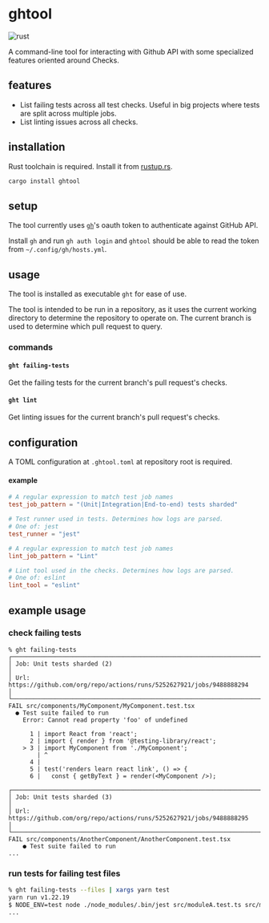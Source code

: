 # ghtool

![rust](https://github.com/raine/ghtool/actions/workflows/rust.yml/badge.svg)

A command-line tool for interacting with Github API with some specialized
features oriented around Checks.

## features

- List failing tests across all test checks. Useful in big projects where tests
  are split across multiple jobs.
- List linting issues across all checks.

## installation

Rust toolchain is required. Install it from [rustup.rs](https://rustup.rs/).

```sh
cargo install ghtool
```

## setup

The tool currently uses [`gh`](https://github.com/cli/cli)'s oauth token to
authenticate against GitHub API.

Install `gh` and run `gh auth login` and `ghtool` should be able to read the
token from `~/.config/gh/hosts.yml`.

## usage

The tool is installed as executable `ght` for ease of use.

The tool is intended to be run in a repository, as it uses the current working
directory to determine the repository to operate on. The current branch is used
to determine which pull request to query.

### commands

#### `ght failing-tests`

Get the failing tests for the current branch's pull request's checks.

#### `ght lint`

Get linting issues for the current branch's pull request's checks.

## configuration

A TOML configuration at `.ghtool.toml` at repository root is required.

#### example

```toml
# A regular expression to match test job names
test_job_pattern = "(Unit|Integration|End-to-end) tests sharded"

# Test runner used in tests. Determines how logs are parsed.
# One of: jest
test_runner = "jest"

# A regular expression to match test job names
lint_job_pattern = "Lint"

# Lint tool used in the checks. Determines how logs are parsed.
# One of: eslint
lint_tool = "eslint"
```

## example usage

### check failing tests

```
% ght failing-tests
┌─────────────────────────────────────────────────────────────────────────────┐
│ Job: Unit tests sharded (2)                                                 │
│ Url: https://github.com/org/repo/actions/runs/5252627921/jobs/9488888294    │
└─────────────────────────────────────────────────────────────────────────────┘
FAIL src/components/MyComponent/MyComponent.test.tsx
  ● Test suite failed to run
    Error: Cannot read property 'foo' of undefined

      1 | import React from 'react';
      2 | import { render } from '@testing-library/react';
    > 3 | import MyComponent from './MyComponent';
        | ^
      4 |
      5 | test('renders learn react link', () => {
      6 |   const { getByText } = render(<MyComponent />);

┌─────────────────────────────────────────────────────────────────────────────┐
│ Job: Unit tests sharded (3)                                                 │
│ Url: https://github.com/org/repo/actions/runs/5252627921/jobs/9488888295    │
└─────────────────────────────────────────────────────────────────────────────┘
FAIL src/components/AnotherComponent/AnotherComponent.test.tsx
    ● Test suite failed to run
...
```

### run tests for failing test files

```sh
% ght failing-tests --files | xargs yarn test
yarn run v1.22.19
$ NODE_ENV=test node ./node_modules/.bin/jest src/moduleA.test.ts src/moduleB.test.ts
...
```
